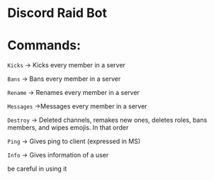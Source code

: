 # Discord Raid Bot

# Commands:

`Kicks` -> Kicks every member in a server

`Bans` -> Bans every member in a server

`Rename` -> Renames every member in a server

`Messages` ->Messages every member in a server

`Destroy` -> Deleted channels, remakes new ones, deletes roles, bans members, and wipes emojis. In that order

`Ping` -> Gives ping to client (expressed in MS)

`Info` -> Gives information of a user

be careful in using it
